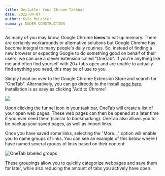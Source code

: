 ```yaml
---
title: Declutter Your Chrome Taskbar
date: 2022-04-07
author: Kyle McLester
summary: UNDER CONSTRUCTION
---
```


As many of you may know, Google Chrome **loves** to eat up memory. There are certainly workarounds or alternative solutions but Google Chrome has become integral to many people's daily routines. So, instead of finding a new browser or expecting Google to do something good on behalf of their users, we can use a clever extension called "OneTab". If you're anything like me and often find yourself with 20+ tabs open and are unable to actually find anything you need, this may be of use to you.

Simply head on over to the Google Chrome Extension Store and search for "OneTab". Alternatively, you can go directly to the install [page here](https://chrome.google.com/webstore/detail/onetab/chphlpgkkbolifaimnlloiipkdnihall). Installation is as easy as clicking "Add to Chrome".

<a href="https://chrome.google.com/webstore/detail/onetab/chphlpgkkbolifaimnlloiipkdnihall"><img src=/posts/workflow/one-tab.png/></a>

Upon clicking the funnel icon in your task bar, OneTab will create a list of your open web pages. These web pages can then be opened at a later time if you ever need them (similar to bookmarking). OneTab also allows you to be backup your saved pages, as well as import links.

Once you have saved some links, selecting the "More..." option will enable you to name groups of links. You can see an example of this below where I have named several groups of links based on their content:

![OneTab labeled groups](/posts/workflow/one-tab-groups.png)

These groupings allow you to quickly categorize webpages and save them for later, while also reducing the amount of tabs you actively have open.